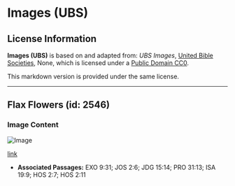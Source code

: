 # Images (UBS)

## License Information

**Images (UBS)** is based on and adapted from: _UBS Images_, [United Bible Societies](https://unitedbiblesocieties.org/), None, which is licensed under a [Public Domain CC0](https://creativecommons.org/public-domain/cc0/).

This markdown version is provided under the same license.



--------------------------------

## Flax Flowers (id: 2546)

### Image Content

![Image](https://cdn.aquifer.bible/aquifer-content/resources/Media/WEB-0233_flax_flowers.jpg)

[link](https://cdn.aquifer.bible/aquifer-content/resources/Media/WEB-0233_flax_flowers.jpg)

* **Associated Passages:** EXO 9:31; JOS 2:6; JDG 15:14; PRO 31:13; ISA 19:9; HOS 2:7; HOS 2:11

